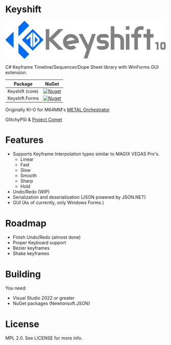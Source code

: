 # Keyshift

![Image](https://raw.githubusercontent.com/GlitchyPSIX/Keyshift/dominant/.github/logo.png)


C# Keyframe Timeline/Sequencer/Dope Sheet library with WinForms GUI extension.

| Package         | NuGet                                                                   |
|-----------------|-------------------------------------------------------------------------|
| Keyshift (core) | [![Nuget](https://img.shields.io/nuget/v/Keyshift?color=%23366fff)](https://www.nuget.org/packages/Keyshift)       |
| Keyshift.Forms  | [![Nuget](https://img.shields.io/nuget/v/Keyshift.Forms?color=%23366fff)](https://www.nuget.org/packages/Keyshift.Forms) |

Originally KI-O for M64MM's [METAL Orchestrator](https://github.com/projectcomet64/metal-orchestrator)

GlitchyPSI & [Project Comet](https://github.com/projectcomet64)

# Features
* Supports Keyframe Interpolation types similar to MAGIX VEGAS Pro's.
  * Linear
  * Fast
  * Slow
  * Smooth
  * Sharp
  * Hold
* Undo/Redo (WIP)
* Serialization and deserialization (JSON powered by JSON.NET)
* GUI (As of currently, only Windows Forms.)

# Roadmap
* Finish Undo/Redo (almost done)
* Proper Keyboard support
* Bézier keyframes
* Shake keyframes

# Building
You need:
* Visual Studio 2022 or greater
* NuGet packages (Newtonsoft.JSON)

# License
MPL 2.0. See LICENSE for more info.